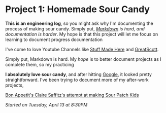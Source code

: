 # Project 1: Homemade Sour Candy
**This is an engineering log**, so you might ask why I'm documenting the process of making sour candy. Simply put, *[Markdown](https://github.com/adam-p/markdown-here/wiki/Markdown-Cheatsheet)  is hard, and documentation is harder*. My hope is that this project will let me focus on learning to document progress  documentation

I've come to love Youtube Channels like [Stuff Made Here](https://www.youtube.com/channel/UCj1VqrHhDte54oLgPG4xpuQ) and [GreatScott](https://www.youtube.com/channel/UC6mIxFTvXkWQVEHPsEdflzQ).

Simply put, Markdown is hard. My *hope* is to better document projects as I complete them, so my practicing 


**I absolutely love sour candy**, and after hitting [Google](http://www.grouprecipes.com/137183/homemade-sour-patch-kids.html), it looked pretty straightforward. I've been trying to document more of my after-work projects, 


 [Bon Appetit's Claire Saffitz's attempt at making Sour Patch Kids](https://www.youtube.com/watch?v=ppi0khS0s_8)


*Started on Tuesday, April 13 at 8:30PM*


<!--stackedit_data:
eyJoaXN0b3J5IjpbLTE3MjM4MDU2ODQsODAxODQ5OTI1XX0=
-->